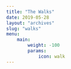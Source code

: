```yaml
---
title: "The Walks"
date: 2019-05-28
layout: "archives"
slug: "walks"
menu:
    main:
        weight: -100        
        params: 
            icon: walk
---
```

 